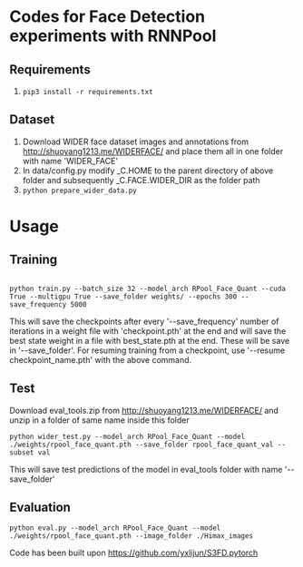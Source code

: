 # Codes for Face Detection experiments with RNNPool
## Requirements
1. ``` pip3 install -r requirements.txt ```

## Dataset
1. Download WIDER face dataset images and annotations from http://shuoyang1213.me/WIDERFACE/ and place them all in one folder with name 'WIDER_FACE'
2. In data/config.py modify _C.HOME to the parent directory of above folder and subsequently _C.FACE.WIDER_DIR as the folder path 
3. ``` python prepare_wider_data.py ```



# Usage
## Training

```shell

python train.py --batch_size 32 --model_arch RPool_Face_Quant --cuda True --multigpu True --save_folder weights/ --epochs 300 --save_frequency 5000 

```
This will save the checkpoints after every '--save_frequency' number of iterations in a weight file with 'checkpoint.pth' at the end and will save the best state weight in a file with best_state.pth at the end. These will be save in '--save_folder'. For resuming training from a checkpoint, use '--resume checkpoint_name.pth' with the above command.


## Test
Download eval_tools.zip from http://shuoyang1213.me/WIDERFACE/ and unzip in a folder of same name inside this folder

```shell
python wider_test.py --model_arch RPool_Face_Quant --model ./weights/rpool_face_quant.pth --save_folder rpool_face_quant_val --subset val
```
This will save test predictions of the model in eval_tools folder with name '--save_folder'

## Evaluation

```shell
python eval.py --model_arch RPool_Face_Quant --model ./weights/rpool_face_quant.pth --image_folder ./Himax_images
```

Code has been built upon https://github.com/yxlijun/S3FD.pytorch